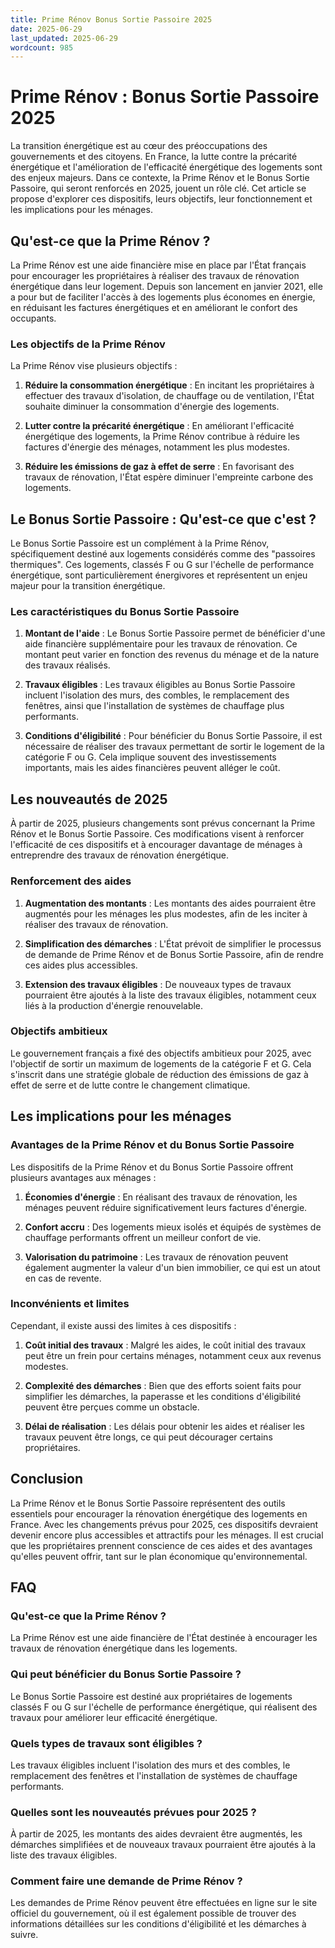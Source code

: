 ```yaml
---
title: Prime Rénov Bonus Sortie Passoire 2025
date: 2025-06-29
last_updated: 2025-06-29
wordcount: 985
---
```


# Prime Rénov : Bonus Sortie Passoire 2025

La transition énergétique est au cœur des préoccupations des gouvernements et des citoyens. En France, la lutte contre la précarité énergétique et l'amélioration de l'efficacité énergétique des logements sont des enjeux majeurs. Dans ce contexte, la Prime Rénov et le Bonus Sortie Passoire, qui seront renforcés en 2025, jouent un rôle clé. Cet article se propose d'explorer ces dispositifs, leurs objectifs, leur fonctionnement et les implications pour les ménages.

## Qu'est-ce que la Prime Rénov ?

La Prime Rénov est une aide financière mise en place par l'État français pour encourager les propriétaires à réaliser des travaux de rénovation énergétique dans leur logement. Depuis son lancement en janvier 2021, elle a pour but de faciliter l'accès à des logements plus économes en énergie, en réduisant les factures énergétiques et en améliorant le confort des occupants.

### Les objectifs de la Prime Rénov

La Prime Rénov vise plusieurs objectifs :

1. **Réduire la consommation énergétique** : En incitant les propriétaires à effectuer des travaux d'isolation, de chauffage ou de ventilation, l'État souhaite diminuer la consommation d'énergie des logements.
   
2. **Lutter contre la précarité énergétique** : En améliorant l'efficacité énergétique des logements, la Prime Rénov contribue à réduire les factures d'énergie des ménages, notamment les plus modestes.

3. **Réduire les émissions de gaz à effet de serre** : En favorisant des travaux de rénovation, l'État espère diminuer l'empreinte carbone des logements.

## Le Bonus Sortie Passoire : Qu'est-ce que c'est ?

Le Bonus Sortie Passoire est un complément à la Prime Rénov, spécifiquement destiné aux logements considérés comme des "passoires thermiques". Ces logements, classés F ou G sur l'échelle de performance énergétique, sont particulièrement énergivores et représentent un enjeu majeur pour la transition énergétique.

### Les caractéristiques du Bonus Sortie Passoire

1. **Montant de l'aide** : Le Bonus Sortie Passoire permet de bénéficier d'une aide financière supplémentaire pour les travaux de rénovation. Ce montant peut varier en fonction des revenus du ménage et de la nature des travaux réalisés.

2. **Travaux éligibles** : Les travaux éligibles au Bonus Sortie Passoire incluent l'isolation des murs, des combles, le remplacement des fenêtres, ainsi que l'installation de systèmes de chauffage plus performants.

3. **Conditions d'éligibilité** : Pour bénéficier du Bonus Sortie Passoire, il est nécessaire de réaliser des travaux permettant de sortir le logement de la catégorie F ou G. Cela implique souvent des investissements importants, mais les aides financières peuvent alléger le coût.

## Les nouveautés de 2025

À partir de 2025, plusieurs changements sont prévus concernant la Prime Rénov et le Bonus Sortie Passoire. Ces modifications visent à renforcer l'efficacité de ces dispositifs et à encourager davantage de ménages à entreprendre des travaux de rénovation énergétique.

### Renforcement des aides

1. **Augmentation des montants** : Les montants des aides pourraient être augmentés pour les ménages les plus modestes, afin de les inciter à réaliser des travaux de rénovation.

2. **Simplification des démarches** : L'État prévoit de simplifier le processus de demande de Prime Rénov et de Bonus Sortie Passoire, afin de rendre ces aides plus accessibles.

3. **Extension des travaux éligibles** : De nouveaux types de travaux pourraient être ajoutés à la liste des travaux éligibles, notamment ceux liés à la production d'énergie renouvelable.

### Objectifs ambitieux

Le gouvernement français a fixé des objectifs ambitieux pour 2025, avec l'objectif de sortir un maximum de logements de la catégorie F et G. Cela s'inscrit dans une stratégie globale de réduction des émissions de gaz à effet de serre et de lutte contre le changement climatique.

## Les implications pour les ménages

### Avantages de la Prime Rénov et du Bonus Sortie Passoire

Les dispositifs de la Prime Rénov et du Bonus Sortie Passoire offrent plusieurs avantages aux ménages :

1. **Économies d'énergie** : En réalisant des travaux de rénovation, les ménages peuvent réduire significativement leurs factures d'énergie.

2. **Confort accru** : Des logements mieux isolés et équipés de systèmes de chauffage performants offrent un meilleur confort de vie.

3. **Valorisation du patrimoine** : Les travaux de rénovation peuvent également augmenter la valeur d'un bien immobilier, ce qui est un atout en cas de revente.

### Inconvénients et limites

Cependant, il existe aussi des limites à ces dispositifs :

1. **Coût initial des travaux** : Malgré les aides, le coût initial des travaux peut être un frein pour certains ménages, notamment ceux aux revenus modestes.

2. **Complexité des démarches** : Bien que des efforts soient faits pour simplifier les démarches, la paperasse et les conditions d'éligibilité peuvent être perçues comme un obstacle.

3. **Délai de réalisation** : Les délais pour obtenir les aides et réaliser les travaux peuvent être longs, ce qui peut décourager certains propriétaires.

## Conclusion

La Prime Rénov et le Bonus Sortie Passoire représentent des outils essentiels pour encourager la rénovation énergétique des logements en France. Avec les changements prévus pour 2025, ces dispositifs devraient devenir encore plus accessibles et attractifs pour les ménages. Il est crucial que les propriétaires prennent conscience de ces aides et des avantages qu'elles peuvent offrir, tant sur le plan économique qu'environnemental.

## FAQ

### Qu'est-ce que la Prime Rénov ?

La Prime Rénov est une aide financière de l'État destinée à encourager les travaux de rénovation énergétique dans les logements.

### Qui peut bénéficier du Bonus Sortie Passoire ?

Le Bonus Sortie Passoire est destiné aux propriétaires de logements classés F ou G sur l'échelle de performance énergétique, qui réalisent des travaux pour améliorer leur efficacité énergétique.

### Quels types de travaux sont éligibles ?

Les travaux éligibles incluent l'isolation des murs et des combles, le remplacement des fenêtres et l'installation de systèmes de chauffage performants.

### Quelles sont les nouveautés prévues pour 2025 ?

À partir de 2025, les montants des aides devraient être augmentés, les démarches simplifiées et de nouveaux travaux pourraient être ajoutés à la liste des travaux éligibles.

### Comment faire une demande de Prime Rénov ?

Les demandes de Prime Rénov peuvent être effectuées en ligne sur le site officiel du gouvernement, où il est également possible de trouver des informations détaillées sur les conditions d'éligibilité et les démarches à suivre.